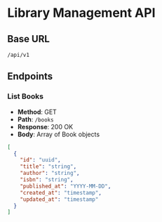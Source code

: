 # Library Management API

## Base URL
`/api/v1`

## Endpoints

### List Books
- **Method**: GET
- **Path**: `/books`
- **Response**: 200 OK
- **Body**: Array of Book objects
```json
[
  {
    "id": "uuid",
    "title": "string",
    "author": "string",
    "isbn": "string",
    "published_at": "YYYY-MM-DD",
    "created_at": "timestamp",
    "updated_at": "timestamp"
  }
]